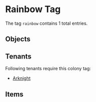 # Rainbow Tag

The tag `rainbow` contains 1 total entries.

## Objects

## Tenants

Following tenants require this colony tag:

- [Arknight](https://ceterai.github.io/MyEnternia/Wiki/Arknight)

## Items
